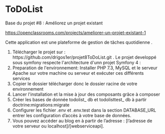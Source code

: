 ToDoList
========

Base du projet #8 : Améliorez un projet existant

https://openclassrooms.com/projects/ameliorer-un-projet-existant-1

Cette application est une plateforme de gestion de tâches quotidienne .

<ol>
<li>Télécharger le projet sur : https://github.com/drigos1er/projet8ToDoList.git . Le projet developpé sous symfony respecte l'architecture d'unn projet Symfony 4 :
</li>
<li>Preparation de l'environnement: Installer PHP 7.3, MySQL et le serveur Apache sur votre machine ou serveur et exécuter ces différents services</li>
<li>Copier le dossier télécharger donc le dossier racine de votre environnement</li>
<li>Lancer l'installation et la mise à jour des composants grâce à composer</li>
<li>Créer les bases de donnée todolist_ db et todolisttest_ db à partir  doctrine:migrations:migrate</li>
<li>Configurer les fichier .env et .env.test dans la section DATABASE_URL entrer les configuration d’accès à votre base de données.</li>
<li>Vous pouvez accéder au blog en à partir de l’adresse : [l’adresse de votre serveur ou localhost]/[webserviceapi].</li>
</ol>
